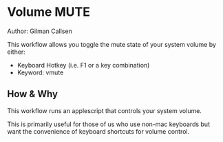 # Volume MUTE

Author: Gilman Callsen

This workflow allows you toggle the mute state of your system volume by either:

* Keyboard Hotkey (i.e. F1 or a key combination)
* Keyword: vmute

## How & Why
This workflow runs an applescript that controls your system volume.

This is primarily useful for those of us who use non-mac keyboards but want the convenience
of keyboard shortcuts for volume control.
